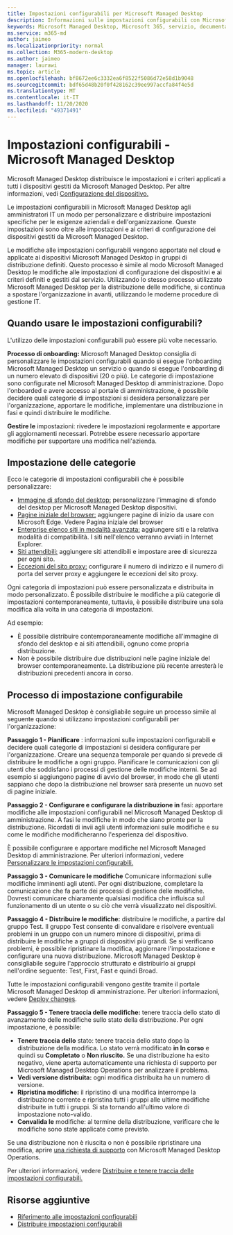```yaml
---
title: Impostazioni configurabili per Microsoft Managed Desktop
description: Informazioni sulle impostazioni configurabili con Microsoft Managed Desktop
keywords: Microsoft Managed Desktop, Microsoft 365, servizio, documentazione, impostazioni, impostazioni configurabili
ms.service: m365-md
author: jaimeo
ms.localizationpriority: normal
ms.collection: M365-modern-desktop
ms.author: jaimeo
manager: laurawi
ms.topic: article
ms.openlocfilehash: bf8672ee6c3332ea6f8522f5086d72e58d1b9048
ms.sourcegitcommit: bdf65d48b20f0f428162c39ee997accfa84f4e5d
ms.translationtype: MT
ms.contentlocale: it-IT
ms.lasthandoff: 11/20/2020
ms.locfileid: "49371491"
---
```

# <a name="configurable-settings---microsoft-managed-desktop"></a>Impostazioni configurabili - Microsoft Managed Desktop

Microsoft Managed Desktop distribuisce le impostazioni e i criteri applicati a tutti i dispositivi gestiti da Microsoft Managed Desktop. Per altre informazioni, vedi [Configurazione del dispositivo.](../service-description/device-policies.md)

Le impostazioni configurabili in Microsoft Managed Desktop agli amministratori IT un modo per personalizzare e distribuire impostazioni specifiche per le esigenze aziendali e dell'organizzazione. Queste impostazioni sono oltre alle impostazioni e ai criteri di configurazione dei dispositivi gestiti da Microsoft Managed Desktop.  

Le modifiche alle impostazioni configurabili vengono apportate nel cloud e applicate ai dispositivi Microsoft Managed Desktop in gruppi di distribuzione definiti. Questo processo è simile al modo Microsoft Managed Desktop le modifiche alle impostazioni di configurazione dei dispositivi e ai criteri definiti e gestiti dal servizio. Utilizzando lo stesso processo utilizzato Microsoft Managed Desktop per la distribuzione delle modifiche, si continua a spostare l'organizzazione in avanti, utilizzando le moderne procedure di gestione IT.

## <a name="when-to-use-configurable-settings"></a>Quando usare le impostazioni configurabili?

L'utilizzo delle impostazioni configurabili può essere più volte necessario. 

**Processo di onboarding:** Microsoft Managed Desktop consiglia di personalizzare le impostazioni configurabili quando si esegue l'onboarding Microsoft Managed Desktop un servizio o quando si esegue l'onboarding di un numero elevato di dispositivi (20 o più). Le categorie di impostazione sono configurate nel Microsoft Managed Desktop di amministrazione. Dopo l'onboarded e avere accesso al portale di amministrazione, è possibile decidere quali categorie di impostazioni si desidera personalizzare per l'organizzazione, apportare le modifiche, implementare una distribuzione in fasi e quindi distribuire le modifiche.

**Gestire le** impostazioni: rivedere le impostazioni regolarmente e apportare gli aggiornamenti necessari. Potrebbe essere necessario apportare modifiche per supportare una modifica nell'azienda.   

## <a name="setting-categories"></a>Impostazione delle categorie

Ecco le categorie di impostazioni configurabili che è possibile personalizzare:
- [Immagine di sfondo del desktop:](config-setting-ref.md#desktop-background-picture) personalizzare l'immagine di sfondo del desktop per Microsoft Managed Desktop dispositivi. 
- [Pagine iniziale del browser:](config-setting-ref.md#browser-start-pages) aggiungere pagine di inizio da usare con Microsoft Edge. Vedere Pagina iniziale del browser
- [Enterprise elenco siti in modalità avanzata:](config-setting-ref.md#enterprise-mode-site-list-location) aggiungere siti e la relativa modalità di compatibilità. I siti nell'elenco verranno avviati in Internet Explorer. 
- [Siti attendibili:](config-setting-ref.md#trusted-sites) aggiungere siti attendibili e impostare aree di sicurezza per ogni sito. 
- [Eccezioni del sito proxy:](config-setting-ref.md#proxy) configurare il numero di indirizzo e il numero di porta del server proxy e aggiungere le eccezioni del sito proxy.

Ogni categoria di impostazioni può essere personalizzata e distribuita in modo personalizzato. È possibile distribuire le modifiche a più categorie di impostazioni contemporaneamente, tuttavia, è possibile distribuire una sola modifica alla volta in una categoria di impostazioni.

Ad esempio:
- È possibile distribuire contemporaneamente modifiche all'immagine di sfondo del desktop e ai siti attendibili, ognuno come propria distribuzione. 
- Non è possibile distribuire due distribuzioni nelle pagine iniziale del browser contemporaneamente. La distribuzione più recente arresterà le distribuzioni precedenti ancora in corso.

## <a name="configurable-setting-process"></a>Processo di impostazione configurabile

Microsoft Managed Desktop è consigliabile seguire un processo simile al seguente quando si utilizzano impostazioni configurabili per l'organizzazione:

**Passaggio 1 - Pianificare** : informazioni sulle impostazioni configurabili e decidere quali categorie di impostazioni si desidera configurare per l'organizzazione. Creare una sequenza temporale per quando si prevede di distribuire le modifiche a ogni gruppo. Pianificare le comunicazioni con gli utenti che soddisfano i processi di gestione delle modifiche interni. Se ad esempio si aggiungono pagine di avvio del browser, in modo che gli utenti sappiano che dopo la distribuzione nel browser sarà presente un nuovo set di pagine iniziale.  

**Passaggio 2 - Configurare e configurare la distribuzione in** fasi: apportare modifiche alle impostazioni configurabili nel Microsoft Managed Desktop di amministrazione. A fasi le modifiche in modo che siano pronte per la distribuzione. Ricordati di invii agli utenti informazioni sulle modifiche e su come le modifiche modificheranno l'esperienza del dispositivo.   

È possibile configurare e apportare modifiche nel Microsoft Managed Desktop di amministrazione. Per ulteriori informazioni, vedere [Personalizzare le impostazioni configurabili.](config-setting-ref.md) 

**Passaggio 3 - Comunicare le modifiche** Comunicare informazioni sulle modifiche imminenti agli utenti. Per ogni distribuzione, completare la comunicazione che fa parte dei processi di gestione delle modifiche. Dovresti comunicare chiaramente qualsiasi modifica che influisca sul funzionamento di un utente o su ciò che verrà visualizzato nei dispositivi.

**Passaggio 4 - Distribuire le modifiche:** distribuire le modifiche, a partire dal gruppo Test. Il gruppo Test consente di convalidare e risolvere eventuali problemi in un gruppo con un numero minore di dispositivi, prima di distribuire le modifiche a gruppi di dispositivi più grandi. Se si verificano problemi, è possibile ripristinare la modifica, aggiornare l'impostazione e configurare una nuova distribuzione. Microsoft Managed Desktop è consigliabile seguire l'approccio strutturato e distribuirlo ai gruppi nell'ordine seguente: Test, First, Fast e quindi Broad.   

Tutte le impostazioni configurabili vengono gestite tramite il portale Microsoft Managed Desktop di amministrazione. Per ulteriori informazioni, vedere [Deploy changes](config-setting-deploy.md). 

**Passaggio 5 - Tenere traccia delle modifiche:** tenere traccia dello stato di avanzamento delle modifiche sullo stato della distribuzione. Per ogni impostazione, è possibile:
- **Tenere traccia dello** stato: tenere traccia dello stato dopo la distribuzione della modifica. Lo stato verrà modificato **in In corso** e quindi su **Completato** o **Non riuscito.** Se una distribuzione ha esito negativo, viene aperta automaticamente una richiesta di supporto per Microsoft Managed Desktop Operations per analizzare il problema.  
- **Vedi versione distribuita:** ogni modifica distribuita ha un numero di versione.
- **Ripristina modifiche:** il ripristino di una modifica interrompe la distribuzione corrente e ripristina tutti i gruppi alle ultime modifiche distribuite in tutti i gruppi. Si sta tornando all'ultimo valore di impostazione noto-valido.
- **Convalida le** modifiche: al termine della distribuzione, verificare che le modifiche sono state applicate come previsto.  

Se una distribuzione non è riuscita o non è possibile ripristinare una modifica, aprire [una richiesta di supporto](admin-support.md) con Microsoft Managed Desktop Operations. 

Per ulteriori informazioni, vedere [Distribuire e tenere traccia delle impostazioni configurabili.](config-setting-deploy.md)

## <a name="additional-resources"></a>Risorse aggiuntive
- [Riferimento alle impostazioni configurabili](config-setting-ref.md) 
- [Distribuire impostazioni configurabili](config-setting-deploy.md) 
